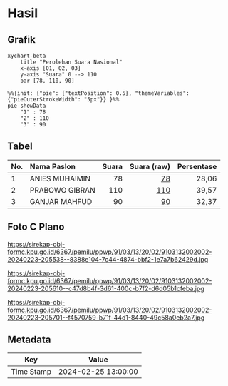 # Hasil

## Grafik

```mermaid
xychart-beta
    title "Perolehan Suara Nasional"
    x-axis [01, 02, 03]
    y-axis "Suara" 0 --> 110
    bar [78, 110, 90]
```

```mermaid
%%{init: {"pie": {"textPosition": 0.5}, "themeVariables": {"pieOuterStrokeWidth": "5px"}} }%%
pie showData
    "1" : 78
    "2" : 110
    "3" : 90
```

## Tabel

| No. | Nama Paslon    | Suara | Suara (raw) | Persentase |
|:--- |:-------------- | -----:| -----------:| ----------:|
| 1   | ANIES MUHAIMIN | 78    | [78][p-1]   | 28,06      |
| 2   | PRABOWO GIBRAN | 110   | [110][p-2]  | 39,57      |
| 3   | GANJAR MAHFUD  | 90    | [90][p-3]   | 32,37      |


[p-1]: https://github.com/gigit-pemilu/pemilu-2024/blob/main/pilpres/hitung-suara/sub/91-papua/sub/03-jayapura/sub/13-waibu/sub/2002-doyo-lama/sub/002-tps/sub/paslon-1.txt
[p-2]: https://github.com/gigit-pemilu/pemilu-2024/blob/main/pilpres/hitung-suara/sub/91-papua/sub/03-jayapura/sub/13-waibu/sub/2002-doyo-lama/sub/002-tps/sub/paslon-2.txt
[p-3]: https://github.com/gigit-pemilu/pemilu-2024/blob/main/pilpres/hitung-suara/sub/91-papua/sub/03-jayapura/sub/13-waibu/sub/2002-doyo-lama/sub/002-tps/sub/paslon-3.txt

## Foto C Plano

https://sirekap-obj-formc.kpu.go.id/6367/pemilu/ppwp/91/03/13/20/02/9103132002002-20240223-205538--8388e104-7c44-4874-bbf2-1e7a7b62429d.jpg

https://sirekap-obj-formc.kpu.go.id/6367/pemilu/ppwp/91/03/13/20/02/9103132002002-20240223-205610--c47d8b4f-3d61-400c-b7f2-d6d05b1cfeba.jpg

https://sirekap-obj-formc.kpu.go.id/6367/pemilu/ppwp/91/03/13/20/02/9103132002002-20240223-205701--f4570759-b71f-44d1-8440-49c58a0eb2a7.jpg


## Metadata

| Key        | Value               |
| ---------- | ------------------- |
| Time Stamp | 2024-02-25 13:00:00 |




